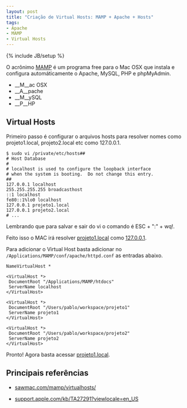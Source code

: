 ```yaml
--- 
layout: post
title: "Criação de Virtual Hosts: MAMP + Apache + Hosts"
tags: 
- Apache
- MAMP
- Virtual Hosts
---
```

{% include JB/setup %}

O acrônimo [MAMP](http://www.mamp.info) é um programa free para o Mac OSX que instala e configura automáticamente o Apache, MySQL, PHP e phpMyAdmin.

* __M__ac OSX
* __A__pache
* __M__ySQL
* __P__HP

## Virtual Hosts

Primeiro passo é configurar o arquivos hosts para resolver nomes como projeto1.local, projeto2.local etc como 127.0.0.1.

    $ sudo vi /private/etc/hosts##
    # Host Database
    #
    # localhost is used to configure the loopback interface
    # when the system is booting.  Do not change this entry.
    ##
    127.0.0.1 localhost
    255.255.255.255 broadcasthost
    ::1 localhost
    fe80::1%lo0 localhost
    127.0.0.1 projeto1.local
    127.0.0.1 projeto2.local
    # ...

Lembrando que para salvar e sair do vi o comando é ESC + ":" + wq!.

Feito isso o MAC irá resolver [projeto1.local](http://projeto1.local) como [127.0.0.1](http://127.0.0.1).

Para adicionar o Virtual Host basta adicionar no ```/Applications/MAMP/conf/apache/httpd.conf``` as entradas abaixo.

    NameVirtualHost *
    
    <VirtualHost *>
     DocumentRoot "/Applications/MAMP/htdocs"
     ServerName localhost
    </VirtualHost>
    
    <VirtualHost *>
     DocumentRoot "/Users/pablo/workspace/projeto1"
     ServerName projeto1
    </VirtualHost>
    
    <VirtualHost *>
     DocumentRoot "/Users/pablo/workspace/projeto2"
     ServerName projeto2
    </VirtualHost>

Pronto! Agora basta acessar [projeto1.local](http://projeto1.local).

## Principais referências

* [sawmac.com/mamp/virtualhosts/](http://www.sawmac.com/mamp/virtualhosts/index.php)

* [support.apple.com/kb/TA27291?viewlocale=en_US](http://support.apple.com/kb/TA27291?viewlocale=en_US)
